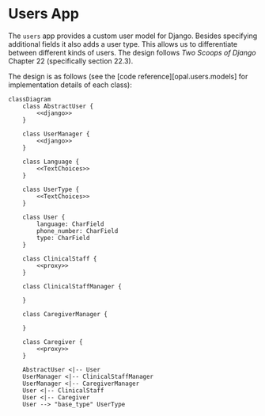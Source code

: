 <!--
SPDX-FileCopyrightText: Copyright (C) 2022 Opal Health Informatics Group at the Research Institute of the McGill University Health Centre <john.kildea@mcgill.ca>

SPDX-License-Identifier: AGPL-3.0-or-later
-->

# Users App

The `users` app provides a custom user model for Django. Besides specifying additional fields it also adds a user type. This allows us to differentiate between different kinds of users. The design follows *Two Scoops of Django* Chapter 22 (specifically section 22.3).

The design is as follows (see the [code reference][opal.users.models] for implementation details of each class):

```mermaid
classDiagram
    class AbstractUser {
        <<django>>
    }

    class UserManager {
        <<django>>
    }

    class Language {
        <<TextChoices>>
    }

    class UserType {
        <<TextChoices>>
    }

    class User {
        language: CharField
        phone_number: CharField
        type: CharField
    }

    class ClinicalStaff {
        <<proxy>>
    }

    class ClinicalStaffManager {

    }

    class CaregiverManager {

    }

    class Caregiver {
        <<proxy>>
    }

    AbstractUser <|-- User
    UserManager <|-- ClinicalStaffManager
    UserManager <|-- CaregiverManager
    User <|-- ClinicalStaff
    User <|-- Caregiver
    User --> "base_type" UserType
```
